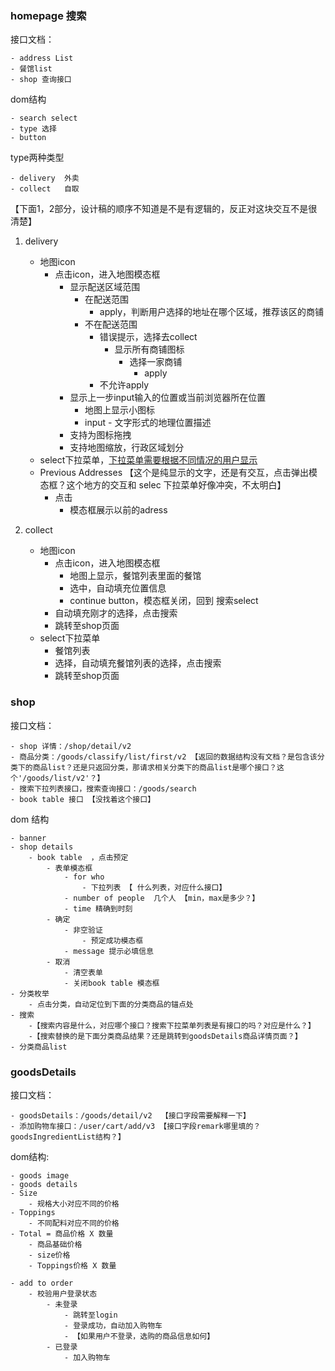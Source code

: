 <!--
 * @Author: your name
 * @Date: 2021-04-09 10:18:57
 * @LastEditTime: 2021-04-12 11:02:39
 * @LastEditors: Please set LastEditors
 * @Description: In User Settings Edit
 * @FilePath: /fudi/docs/second.md
-->
### homepage 搜索
接口文档：

    - address List
    - 餐馆list
    - shop 查询接口


dom结构

    - search select
    - type 选择
    - button

type两种类型

    - delivery  外卖
    - collect   自取

【下面1，2部分，设计稿的顺序不知道是不是有逻辑的，反正对这块交互不是很清楚】

1. delivery
    - 地图icon
        - 点击icon，进入地图模态框
            - 显示配送区域范围
                - 在配送范围
                    - apply，判断用户选择的地址在哪个区域，推荐该区的商铺
                - 不在配送范围
                    - 错误提示，选择去collect
                        - 显示所有商铺图标
                            - 选择一家商铺
                                - apply
                    - 不允许apply
            - 显示上一步input输入的位置或当前浏览器所在位置
                - 地图上显示小图标
                - input - 文字形式的地理位置描述
            - 支持为图标拖拽
            - 支持地图缩放，行政区域划分
    - select下拉菜单，[下拉菜单需要根据不同情况的用户显示](https://github.com/Vickysir/fudi/issues/12)
    - Previous Addresses 【这个是纯显示的文字，还是有交互，点击弹出模态框？这个地方的交互和 selec 下拉菜单好像冲突，不太明白】
        - 点击
            - 模态框展示以前的adress
                


2. collect
    - 地图icon
        - 点击icon，进入地图模态框
            - 地图上显示，餐馆列表里面的餐馆
            - 选中，自动填充位置信息
            - continue button，模态框关闭，回到 搜索select
        - 自动填充刚才的选择，点击搜索
        - 跳转至shop页面
    - select下拉菜单
        - 餐馆列表
        - 选择，自动填充餐馆列表的选择，点击搜索
        - 跳转至shop页面
        


### shop

接口文档：

    - shop 详情：/shop/detail/v2
    - 商品分类：/goods/classify/list/first/v2 【返回的数据结构没有文档？是包含该分类下的商品list？还是只返回分类，那请求相关分类下的商品list是哪个接口？这个'/goods/list/v2'？】
    - 搜索下拉列表接口，搜索查询接口：/goods/search
    - book table 接口 【没找着这个接口】

dom 结构

    - banner
    - shop details
        - book table  ，点击预定   
            - 表单模态框
                - for who
                    - 下拉列表 【 什么列表，对应什么接口】
                - number of people  几个人 【min，max是多少？】
                - time 精确到时刻
            - 确定
                - 非空验证
                    - 预定成功模态框
                - message 提示必填信息
            - 取消
                - 清空表单
                - 关闭book table 模态框
    - 分类枚举
        - 点击分类，自动定位到下面的分类商品的锚点处
    - 搜索
        -【搜索内容是什么，对应哪个接口？搜索下拉菜单列表是有接口的吗？对应是什么？】
        -【搜索替换的是下面分类商品结果？还是跳转到goodsDetails商品详情页面？】
    - 分类商品list

### goodsDetails

接口文档：

    - goodsDetails：/goods/detail/v2  【接口字段需要解释一下】
    - 添加购物车接口：/user/cart/add/v3 【接口字段remark哪里填的？goodsIngredientList结构？】


dom结构:

    - goods image
    - goods details
    - Size
        - 规格大小对应不同的价格
    - Toppings
        - 不同配料对应不同的价格
    - Total = 商品价格 X 数量
        - 商品基础价格
        - size价格 
        - Toppings价格 X 数量

    - add to order
        - 校验用户登录状态
            - 未登录
                - 跳转至login
                - 登录成功，自动加入购物车
                - 【如果用户不登录，选购的商品信息如何】
            - 已登录
                - 加入购物车
    